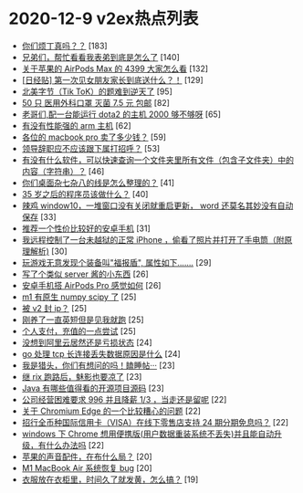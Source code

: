 # 2020-12-9 v2ex热点列表

+ [你们烦丁真吗？？](https://www.v2ex.com/t/733763#reply183) [183]
+ [兄弟们，帮忙看看我表弟到底是怎么了](https://www.v2ex.com/t/733760#reply140) [140]
+ [关于苹果的 AirPods Max 的 4399 大家怎么看](https://www.v2ex.com/t/733584#reply132) [132]
+ [[日经贴] 第一次见女朋友家长到底送什么？！](https://www.v2ex.com/t/733719#reply129) [129]
+ [北美字节（Tik ToK）的题难到逆天了](https://www.v2ex.com/t/733644#reply95) [95]
+ [50 只 医用外科口罩 灭菌 7.5 元 包邮](https://www.v2ex.com/t/733572#reply82) [82]
+ [老哥们,配一台能运行 dota2 的主机 2000 够不够呀](https://www.v2ex.com/t/733591#reply65) [65]
+ [有没有性能强的 arm 主机](https://www.v2ex.com/t/733633#reply62) [62]
+ [各位的 macbook pro 卖了多少钱？](https://www.v2ex.com/t/733592#reply59) [59]
+ [领导辞职应不应该跟下属打招呼？](https://www.v2ex.com/t/733691#reply53) [53]
+ [有没有什么软件，可以快速查询一个文件夹里所有文件（包含子文件夹）中的内容（字符串）？](https://www.v2ex.com/t/733627#reply46) [46]
+ [你们桌面杂七杂八的线是怎么整理的？](https://www.v2ex.com/t/733583#reply41) [41]
+ [35 岁之后的程序员该做什么？](https://www.v2ex.com/t/733707#reply40) [40]
+ [辣鸡 window10，一堆窗口没有关闭就重启更新， word 还莫名其妙没有自动保存](https://www.v2ex.com/t/733652#reply33) [33]
+ [推荐一个性价比较好的安卓手机](https://www.v2ex.com/t/733793#reply31) [31]
+ [我远程控制了一台未越狱的正常 iPhone ，偷看了照片并打开了手电筒（附原理解析)](https://www.v2ex.com/t/733776#reply30) [30]
+ [玩游戏无意发现个装备叫"福报盾", 属性如下.......](https://www.v2ex.com/t/733566#reply29) [29]
+ [写了个类似 server 酱的小东西](https://www.v2ex.com/t/733870#reply26) [26]
+ [安卓手机搭 AirPods Pro 感觉如何](https://www.v2ex.com/t/733619#reply26) [26]
+ [m1 有原生 numpy scipy 了](https://www.v2ex.com/t/733777#reply25) [25]
+ [被 v2 封 ip？](https://www.v2ex.com/t/733567#reply25) [25]
+ [刚养了一直英短但是见我就跑](https://www.v2ex.com/t/733628#reply25) [25]
+ [个人支付，充值的一点尝试](https://www.v2ex.com/t/733693#reply25) [25]
+ [没想到阿里云居然还是亏损状态](https://www.v2ex.com/t/733880#reply24) [24]
+ [go 处理 tcp 长连接丢失数据原因是什么](https://www.v2ex.com/t/733626#reply24) [24]
+ [我是猎头，你们有想问的吗！瞌睡帖···](https://www.v2ex.com/t/733734#reply23) [23]
+ [继 rix 跑路后，魅影也要凉了](https://www.v2ex.com/t/733581#reply23) [23]
+ [Java 有哪些值得看的开源项目源码](https://www.v2ex.com/t/733585#reply23) [23]
+ [公司经营困难要求 996 并且降薪 1/3 ，当走还是留呢](https://www.v2ex.com/t/733711#reply22) [22]
+ [关于 Chromium Edge 的一个比较糟心的问题](https://www.v2ex.com/t/733723#reply22) [22]
+ [招行全币种国际信用卡（VISA）在线下零售店支持 24 期分期免息吗？](https://www.v2ex.com/t/733747#reply22) [22]
+ [windows 下 Chrome 想用便携版(用户数据重装系统不丢失)并且能自动升级，有什么办法吗](https://www.v2ex.com/t/733631#reply22) [22]
+ [苹果的声音配件，在布什么局？](https://www.v2ex.com/t/733643#reply20) [20]
+ [M1 MacBook Air 系统恢复 bug](https://www.v2ex.com/t/733670#reply20) [20]
+ [衣服放在衣柜里，时间久了就发黄，怎么搞？](https://www.v2ex.com/t/733787#reply19) [19]
